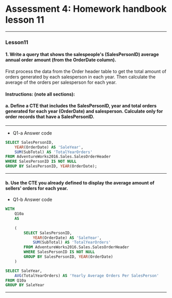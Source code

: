 # Assessment 4: Homework handbook lesson 11
***  

###  Lesson11

#### 1. Write a query that shows the salespeople's (SalesPersonID) average annual order amount (from the OrderDate column).
First process the data from the Order header table to get the total amount of orders generated by each salesperson in each year. Then calculate the average of the orders per salesperson for each year.
#### Instructions: (note all sections):

#### a. Define a CTE that includes the SalesPersonID, year and total orders generated for each year (OrderDate) and salesperson. Calculate only for order records that have a SalesPersonID.

---
* Q1-a Answer code

```SQL
SELECT SalesPersonID,
    YEAR(OrderDate) AS 'SaleYear',
    SUM(SubTotal) AS 'TotalYearOrders'
FROM AdventureWorks2016.Sales.SalesOrderHeader
WHERE SalesPersonID IS NOT NULL
GROUP BY SalesPersonID, YEAR(OrderDate);
```


---
#### b. Use the CTE you already defined to display the average amount of sellers' orders for each year.  
* Q1-b Answer code

```sql
WITH
    Q10a
    AS
    
    (
        SELECT SalesPersonID,
            YEAR(OrderDate) AS 'SaleYear',
            SUM(SubTotal) AS 'TotalYearOrders'
        FROM AdventureWorks2016.Sales.SalesOrderHeader
        WHERE SalesPersonID IS NOT NULL
        GROUP BY SalesPersonID, YEAR(OrderDate)
    )

SELECT SaleYear,
    AVG(TotalYearOrders) AS 'Yearly Average Orders Per SalesPerson' 
FROM Q10a
GROUP BY SaleYear
```

---
